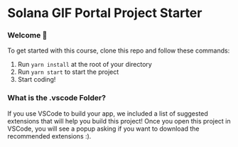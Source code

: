 # Solana GIF Portal Project Starter

### **Welcome 👋**
To get started with this course, clone this repo and follow these commands:

1. Run `yarn install` at the root of your directory
2. Run `yarn start` to start the project
3. Start coding!

### **What is the .vscode Folder?**
If you use VSCode to build your app, we included a list of suggested extensions that will help you build this project! Once you open this project in VSCode, you will see a popup asking if you want to download the recommended extensions :).
